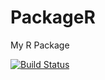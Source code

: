 # PackageR
My R Package

[![Build Status](https://travis-ci.org/ricardomartins2/PackageR.svg?branch=master)](https://travis-ci.org/ricardomartins2/PackageR)
